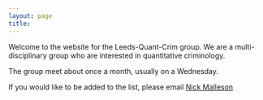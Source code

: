 ```yaml
---
layout: page
title:
---
```


Welcome to the website for the Leeds-Quant-Crim group. We are a multi-disciplinary group who are interested in quantitative criminology.




The group meet about once a month, usually on a Wednesday.

<p class="message">If you would like to be added to the list, please email <a href="http://www.geog.leeds.ac.uk/people/n.malleson/">Nick Malleson</a></p>


<figure style="height:auto%; width:100%;padding:5px; margin: 0px 10px 10px 0px;" >

</figure>

